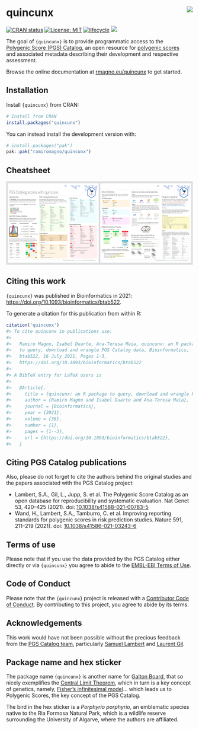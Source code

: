 
<!-- README.md is generated from README.Rmd. Please edit that file -->

# quincunx <img src='man/figures/logo.svg' align="right" height="139" />

<!-- badges: start -->

[![CRAN
status](https://www.r-pkg.org/badges/version/quincunx)](https://CRAN.R-project.org/package=quincunx)
[![License:
MIT](https://img.shields.io/badge/License-MIT-yellow.svg)](https://opensource.org/license/mit)
[![lifecycle](https://img.shields.io/badge/lifecycle-stable-green.svg)](https://lifecycle.r-lib.org/articles/stages.html#stable)
[![](https://img.shields.io/badge/doi-10.1093/bioinformatics/btab522-blue.svg)](https://doi.org/10.1093/bioinformatics/btab522)
<!-- badges: end -->

The goal of `{quincunx}` is to provide programmatic access to the
[Polygenic Score (PGS) Catalog](https://www.pgscatalog.org/), an open
resource for [polygenic
scores](https://en.wikipedia.org/wiki/Polygenic_score) and associated
metadata describing their development and respective assessment.

Browse the online documentation at
[rmagno.eu/quincunx](https://rmagno.eu/quincunx/) to get started.

## Installation

Install `{quincunx}` from CRAN:

``` r
# Install from CRAN
install.packages("quincunx")
```

You can instead install the development version with:

``` r
# install.packages("pak")
pak::pak("ramiromagno/quincunx")
```

## Cheatsheet

<a href="https://github.com/ramiromagno/cheatsheets/blob/master/quincunx/quincunx_cheatsheet.pdf"><img src="https://raw.githubusercontent.com/ramiromagno/cheatsheets/master/quincunx/quincunx_cheatsheet.png" width="615" height="225"/></a>

## Citing this work

`{quincunx}` was published in Bioinformatics in 2021:
<https://doi.org/10.1093/bioinformatics/btab522>.

To generate a citation for this publication from within R:

``` r
citation('quincunx')
#> To cite quincunx in publications use:
#> 
#>   Ramiro Magno, Isabel Duarte, Ana-Teresa Maia, quincunx: an R package
#>   to query, download and wrangle PGS Catalog data, Bioinformatics,
#>   btab522, 16 July 2021, Pages 1-3,
#>   https://doi.org/10.1093/bioinformatics/btab522
#> 
#> A BibTeX entry for LaTeX users is
#> 
#>   @Article{,
#>     title = {quincunx: an R package to query, download and wrangle PGS Catalog data},
#>     author = {Ramiro Magno and Isabel Duarte and Ana-Teresa Maia},
#>     journal = {Bioinformatics},
#>     year = {2021},
#>     volume = {38},
#>     number = {1},
#>     pages = {1--3},
#>     url = {https://doi.org/10.1093/bioinformatics/btab522},
#>   }
```

## Citing PGS Catalog publications

Also, please do not forget to cite the authors behind the original
studies and the papers associated with the PGS Catalog project:

- Lambert, S.A., Gil, L., Jupp, S. et al. The Polygenic Score Catalog as
  an open database for reproducibility and systematic evaluation. Nat
  Genet 53, 420–425 (2021). doi:
  [10.1038/s41588-021-00783-5](https://doi.org/10.1038/s41588-021-00783-5)
- Wand, H., Lambert, S.A., Tamburro, C. et al. Improving reporting
  standards for polygenic scores in risk prediction studies. Nature 591,
  211–219 (2021). doi:
  [10.1038/s41586-021-03243-6](https://doi.org/10.1038/s41586-021-03243-6)

## Terms of use

Please note that if you use the data provided by the PGS Catalog either
directly or via `{quincunx}` you agree to abide to the [EMBL-EBI Terms
of Use](https://www.ebi.ac.uk/about/terms-of-use/).

## Code of Conduct

Please note that the `{quincunx`} project is released with a
[Contributor Code of
Conduct](https://rmagno.eu/quincunx/CODE_OF_CONDUCT.html). By
contributing to this project, you agree to abide by its terms.

## Acknowledgements

This work would have not been possible without the precious feedback
from the [PGS Catalog team](https://www.pgscatalog.org/), particularly
[Samuel Lambert](https://www.ebi.ac.uk/about/people/samuel-lambert) and
[Laurent Gil](https://www.sanger.ac.uk/person/gil-laurent/).

## Package name and hex sticker

The package name `{quincunx}` is another name for [Galton
Board](https://en.wikipedia.org/wiki/Bean_machine), that so nicely
exemplifies the [Central Limit
Theorem](https://en.wikipedia.org/wiki/Central_limit_theorem), which in
turn is a key concept of genetics, namely, [Fisher’s infinitesimal
model](https://doi.org/10.1016/j.tpb.2017.09.003)… which leads us to
Polygenic Scores, the key concept of the PGS Catalog.

The bird in the hex sticker is a *Porphyrio porphyrio*, an emblematic
species native to the Ria Formosa Natural Park, which is a wildlife
reserve surrounding the University of Algarve, where the authors are
affiliated.
